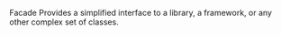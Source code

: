 Facade 
Provides a simplified interface to a library, a framework, or any other complex set of classes.
